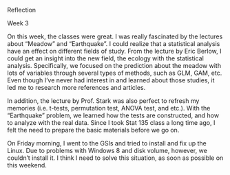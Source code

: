 Reflection

Week 3

On this week, the classes were great. I was really fascinated by the lectures about “Meadow” and “Earthquake”. I could realize that a statistical analysis have an effect on different fields of study. From the lecture by Eric Berlow, I could get an insight into the new field, the ecology with the statistical analysis. Specifically, we focused on the prediction about the meadow with lots of variables through several types of methods, such as GLM, GAM, etc. Even though I’ve never had interest in and learned about those studies, it led me to research more references and articles. 

In addition, the lecture by Prof. Stark was also perfect to refresh my memories (i.e. t-tests, permutation test, ANOVA test, and etc.). With the “Earthquake” problem, we learned how the tests are constructed, and how to analyze with the real data. Since I took Stat 135 class a long time ago, I felt the need to prepare the basic materials before we go on. 

On Friday morning, I went to the GSIs and tried to install and fix up the Linux. Due to problems with Windows 8 and disk volume, however, we couldn’t install it. I think I need to solve this situation, as soon as possible on this weekend.
